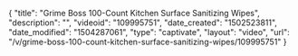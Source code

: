 {
    "title": "Grime Boss 100-Count Kitchen Surface Sanitizing Wipes",
    "description": "",
    "videoid": "109995751",
    "date_created": "1502523811",
    "date_modified": "1504287061",
    "type": "captivate",
    "layout": "video",
    "url": "\/v\/grime-boss-100-count-kitchen-surface-sanitizing-wipes\/109995751"
}